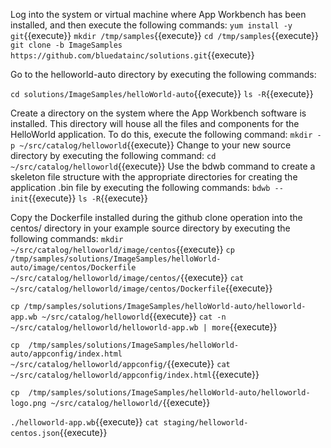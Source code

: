 Log into the system or virtual machine where App Workbench has been installed, and then execute the following commands:
`yum install -y git`{{execute}}
`mkdir /tmp/samples`{{execute}}
 `cd /tmp/samples`{{execute}}
`git clone -b ImageSamples https://github.com/bluedatainc/solutions.git`{{execute}}

Go to the helloworld-auto directory by executing the following commands:

`cd solutions/ImageSamples/helloWorld-auto`{{execute}}
`ls -R`{{execute}}

Create a directory on the system where the App Workbench software is installed. This directory will house all the files and components for the HelloWorld application. To do this, execute the following command:
`mkdir -p ~/src/catalog/helloworld`{{execute}}
Change to your new source directory by executing the following command:
`cd ~/src/catalog/helloworld`{{execute}}
Use the bdwb command to create a skeleton file structure with the appropriate directories for creating the application .bin file by executing the following commands:
`bdwb --init`{{execute}}
`ls -R`{{execute}}

Copy the Dockerfile installed during the github clone operation into the centos/ directory in your example source directory by executing the following commands:
`mkdir ~/src/catalog/helloworld/image/centos`{{execute}}
`cp /tmp/samples/solutions/ImageSamples/helloWorld-auto/image/centos/Dockerfile  ~/src/catalog/helloworld/image/centos/`{{execute}}
`cat ~/src/catalog/helloworld/image/centos/Dockerfile`{{execute}}

`cp /tmp/samples/solutions/ImageSamples/helloWorld-auto/helloworld-app.wb ~/src/catalog/helloworld`{{execute}}
`cat -n ~/src/catalog/helloworld/helloworld-app.wb | more`{{execute}}

`cp  /tmp/samples/solutions/ImageSamples/helloWorld-auto/appconfig/index.html ~/src/catalog/helloworld/appconfig/`{{execute}}
`cat ~/src/catalog/helloworld/appconfig/index.html`{{execute}}

`cp  /tmp/samples/solutions/ImageSamples/helloWorld-auto/helloworld-logo.png ~/src/catalog/helloworld/`{{execute}}

`./helloworld-app.wb`{{execute}}
`cat staging/helloworld-centos.json`{{execute}}




